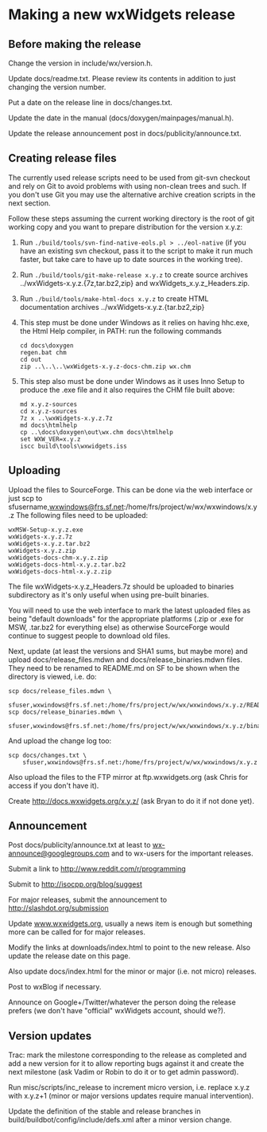 Making a new wxWidgets release
==============================

Before making the release
-------------------------

Change the version in include/wx/version.h.

Update docs/readme.txt. Please review its contents in addition to just
changing the version number.

Put a date on the release line in docs/changes.txt.

Update the date in the manual (docs/doxygen/mainpages/manual.h).

Update the release announcement post in docs/publicity/announce.txt.


Creating release files
----------------------

The currently used release scripts need to be used from git-svn checkout and
rely on Git to avoid problems with using non-clean trees and such. If you don't
use Git you may use the alternative archive creation scripts in the next
section.

Follow these steps assuming the current working directory is the root of git
working copy and you want to prepare distribution for the version x.y.z:

1. Run `./build/tools/svn-find-native-eols.pl > ../eol-native` (if you have
   an existing svn checkout, pass it to the script to make it run much faster,
   but take care to have up to date sources in the working tree).

2. Run `./build/tools/git-make-release x.y.z` to create source archives
   ../wxWidgets-x.y.z.{7z,tar.bz2,zip} and wxWidgets_x.y.z_Headers.zip.

3. Run `./build/tools/make-html-docs x.y.z` to create HTML documentation
   archives ../wxWidgets-x.y.z.{tar.bz2,zip}

4. This step must be done under Windows as it relies on having hhc.exe, the
   Html Help compiler, in PATH: run the following commands

    ```
    cd docs\doxygen
    regen.bat chm
    cd out
    zip ..\..\..\wxWidgets-x.y.z-docs-chm.zip wx.chm
    ```

5. This step also must be done under Windows as it uses Inno Setup to produce
   the .exe file and it also requires the CHM file built above:

    ```
    md x.y.z-sources
    cd x.y.z-sources
    7z x ..\wxWidgets-x.y.z.7z
    md docs\htmlhelp
    cp ..\docs\doxygen\out\wx.chm docs\htmlhelp
    set WXW_VER=x.y.z
    iscc build\tools\wxwidgets.iss
    ```


Uploading
---------

Upload the files to SourceForge. This can be done via the web interface or just
scp to sfusername,wxwindows@frs.sf.net:/home/frs/project/w/wx/wxwindows/x.y.z
The following files need to be uploaded:

    wxMSW-Setup-x.y.z.exe
    wxWidgets-x.y.z.7z
    wxWidgets-x.y.z.tar.bz2
    wxWidgets-x.y.z.zip
    wxWidgets-docs-chm-x.y.z.zip
    wxWidgets-docs-html-x.y.z.tar.bz2
    wxWidgets-docs-html-x.y.z.zip

The file wxWidgets-x.y.z_Headers.7z should be uploaded to binaries
subdirectory as it's only useful when using pre-built binaries.

You will need to use the web interface to mark the latest uploaded files as
being "default downloads" for the appropriate platforms (.zip or .exe for MSW,
.tar.bz2 for everything else) as otherwise SourceForge would continue to suggest
people to download old files.

Next, update (at least the versions and SHA1 sums, but maybe more) and upload
docs/release_files.mdwn and docs/release_binaries.mdwn files. They need to be
renamed to README.md on SF to be shown when the directory is viewed, i.e. do:

    scp docs/release_files.mdwn \
        sfuser,wxwindows@frs.sf.net:/home/frs/project/w/wx/wxwindows/x.y.z/README.md
    scp docs/release_binaries.mdwn \
        sfuser,wxwindows@frs.sf.net:/home/frs/project/w/wx/wxwindows/x.y.z/binaries/README.md

And upload the change log too:

    scp docs/changes.txt \
        sfuser,wxwindows@frs.sf.net:/home/frs/project/w/wx/wxwindows/x.y.z


Also upload the files to the FTP mirror at ftp.wxwidgets.org (ask Chris for
access if you don't have it).

Create http://docs.wxwidgets.org/x.y.z/ (ask Bryan to do it if not done yet).


Announcement
------------

Post docs/publicity/announce.txt at least to wx-announce@googlegroups.com and
to wx-users for the important releases.

Submit a link to http://www.reddit.com/r/programming

Submit to http://isocpp.org/blog/suggest

For major releases, submit the announcement to http://slashdot.org/submission

Update www.wxwidgets.org, usually a news item is enough but something more can
be called for for major releases.

Modify the links at downloads/index.html to point to the new release. Also
update the release date on this page.

Also update docs/index.html for the minor or major (i.e. not micro) releases.

Post to wxBlog if necessary.

Announce on Google+/Twitter/whatever the person doing the release prefers (we
don't have "official" wxWidgets account, should we?).


Version updates
---------------

Trac: mark the milestone corresponding to the release as completed and add a
new version for it to allow reporting bugs against it and create the next
milestone (ask Vadim or Robin to do it or to get admin password).

Run misc/scripts/inc_release to increment micro version, i.e. replace x.y.z
with x.y.z+1 (minor or major versions updates require manual intervention).

Update the definition of the stable and release branches in
build/buildbot/config/include/defs.xml after a minor version change.
